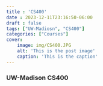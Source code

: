 ```yaml
---
title : 'CS400'
date : 2023-12-11T23:16:50-06:00
draft : false
tags: ["UW-Madiosn", "CS400"]
categories: ["Courses"]
cover: 
    image: img/CS400.JPG
    alt: 'This is the post image'
    caption: 'This is the caption'
---
```


### UW-Madison CS400

